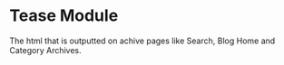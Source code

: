Tease Module
============

The html that is outputted on achive pages like Search, Blog Home and Category Archives.
